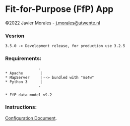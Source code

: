 # Fit-for-Purpose (FfP) App

©2022 Javier Morales - <a href="mailto:j.morales@utwente.nl">j.morales@utwente.nl</a>


### Vesrion

    3.5.0 -> Development release, for production use 3.2.5


### Requirements:
                   -
    * Apache        |
    * MapServer     |--> bundled with "ms4w"
    * Python 3      |
                   - 
					
    * FfP data model v9.2


### Instructions: 

[Configuration Document](https://docs.google.com/document/d/1_Y_EWKrDW6NlMlkLYea4XAJUXckWF5CmP_GsrKUEm4E/).

